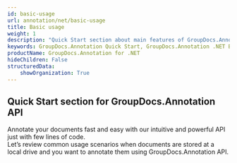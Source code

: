 ```yaml
---
id: basic-usage
url: annotation/net/basic-usage
title: Basic usage
weight: 1
description: "Quick Start section about main features of GroupDocs.Annotation API, describes how to annotate documents with just couple lines of code."
keywords: GroupDocs.Annotation Quick Start, GroupDocs.Annotation .NET Basic Usage, GroupDocs.Annotation Quick Start C#, GroupDocs.Annotation Get Started
productName: GroupDocs.Annotation for .NET
hideChildren: False
structuredData:
    showOrganization: True
---
```

## Quick Start section for GroupDocs.Annotation API

Annotate your documents fast and easy with our intuitive and powerful API just with few lines of code.  
Let’s review common usage scenarios when documents are stored at a local drive and you want to annotate them using GroupDocs.Annotation API.

